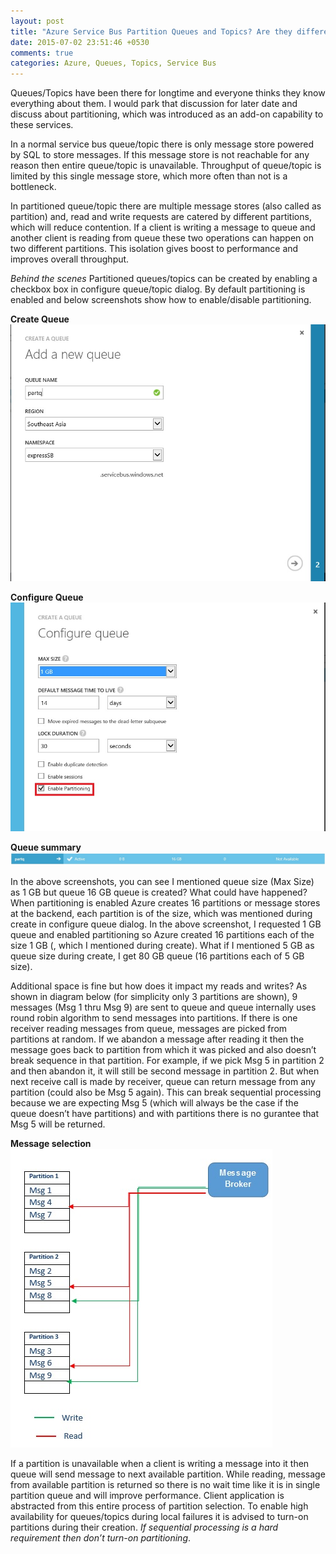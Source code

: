 ```yaml
---
layout: post
title: "Azure Service Bus Partition Queues and Topics? Are they different?"
date: 2015-07-02 23:51:46 +0530
comments: true
categories: Azure, Queues, Topics, Service Bus
---
```

Queues/Topics have been there for longtime and everyone thinks they know everything about them. I would park that discussion for later date and discuss about partitioning, which was introduced as an add-on capability to these services.

In a normal service bus queue/topic there is only message store powered by SQL to store messages. If this message store is not reachable for any reason then entire queue/topic is unavailable. Throughput of queue/topic is limited by this single message store, which more often than not is a bottleneck.

In partitioned queue/topic there are multiple message stores (also called as partition) and, read and write requests are catered by different partitions, which will reduce contention. If a client is writing a message to queue and another client is reading from queue these two operations can happen on two different partitions. This isolation gives boost to performance and improves overall throughput.

*Behind the scenes*
Partitioned queues/topics can be created by enabling a checkbox box in configure queue/topic dialog. By default partitioning is enabled and below screenshots show how to enable/disable partitioning.

 
**Create Queue**
![Create Queue](/images/basic.jpg)


**Configure Queue**
![Configure Queue](/images/part.jpg)



**Queue summary**
![Queue summary](/images/qsummary.jpg)

In the above screenshots, you can see I mentioned queue size (Max Size) as 1 GB but queue 16 GB queue is created? What could have happened? When partitioning is enabled Azure creates 16 partitions or message stores at the backend, each partition is of the size, which was mentioned during create in configure queue dialog. In the above screenshot, I requested 1 GB queue and enabled partitioning so Azure created 16 partitions each of the size 1 GB (, which I mentioned during create). What if I mentioned 5 GB as queue size during create, I get 80 GB queue (16 partitions each of 5 GB size).

Additional space is fine but how does it impact my reads and writes? As shown in diagram below (for simplicity only 3 partitions are shown), 9 messages (Msg 1 thru Msg 9) are sent to queue and queue internally uses round robin algorithm to send messages into partitions. If there is one receiver reading messages from queue, messages are picked from partitions at random. If we abandon a message after reading it then the message goes back to partition from which it was picked and also doesn’t break sequence in that partition. For example, if we pick Msg 5 in partition 2 and then abandon it, it will still be second message in partition 2. But when next receive call is made by receiver, queue can return message from any partition (could also be Msg 5 again). This can break sequential processing because we are expecting Msg 5 (which will always be the case if the queue doesn’t have partitions) and with partitions there is no gurantee that Msg 5 will be returned.

**Message selection**
![Message selection](/images/process.jpg)

If a partition is unavailable when a client is writing a message into it then queue will send message to next available partition. While reading, message from available partition is returned so there is no wait time like it is in single partition queue and will improve performance. Client application is abstracted from this entire process of partition selection. To enable high availability for queues/topics during local failures it is advised to turn-on partitions during their creation. *If sequential processing is a hard requirement then don’t turn-on partitioning*.

